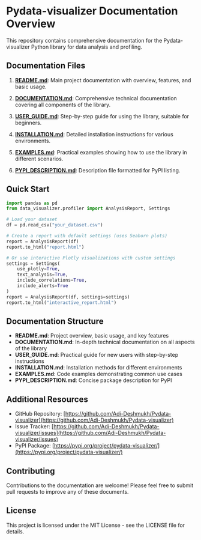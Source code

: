 # Pydata-visualizer Documentation Overview

This repository contains comprehensive documentation for the Pydata-visualizer Python library for data analysis and profiling.

## Documentation Files

1. **[README.md](README.md)**: Main project documentation with overview, features, and basic usage.

2. **[DOCUMENTATION.md](DOCUMENTATION.md)**: Comprehensive technical documentation covering all components of the library.

3. **[USER_GUIDE.md](USER_GUIDE.md)**: Step-by-step guide for using the library, suitable for beginners.

4. **[INSTALLATION.md](INSTALLATION.md)**: Detailed installation instructions for various environments.

5. **[EXAMPLES.md](EXAMPLES.md)**: Practical examples showing how to use the library in different scenarios.

6. **[PYPI_DESCRIPTION.md](PYPI_DESCRIPTION.md)**: Description file formatted for PyPI listing.

## Quick Start

```python
import pandas as pd
from data_visualizer.profiler import AnalysisReport, Settings

# Load your dataset
df = pd.read_csv("your_dataset.csv")

# Create a report with default settings (uses Seaborn plots)
report = AnalysisReport(df)
report.to_html("report.html")

# Or use interactive Plotly visualizations with custom settings
settings = Settings(
    use_plotly=True,
    text_analysis=True,
    include_correlations=True,
    include_alerts=True
)
report = AnalysisReport(df, settings=settings)
report.to_html("interactive_report.html")
```

## Documentation Structure

- **README.md**: Project overview, basic usage, and key features
- **DOCUMENTATION.md**: In-depth technical documentation on all aspects of the library
- **USER_GUIDE.md**: Practical guide for new users with step-by-step instructions
- **INSTALLATION.md**: Installation methods for different environments
- **EXAMPLES.md**: Code examples demonstrating common use cases
- **PYPI_DESCRIPTION.md**: Concise package description for PyPI

## Additional Resources

- GitHub Repository: [https://github.com/Adi-Deshmukh/Pydata-visualizer](https://github.com/Adi-Deshmukh/Pydata-visualizer)
- Issue Tracker: [https://github.com/Adi-Deshmukh/Pydata-visualizer/issues](https://github.com/Adi-Deshmukh/Pydata-visualizer/issues)
- PyPI Package: [https://pypi.org/project/pydata-visualizer/](https://pypi.org/project/pydata-visualizer/)

## Contributing

Contributions to the documentation are welcome! Please feel free to submit pull requests to improve any of these documents.

## License

This project is licensed under the MIT License - see the LICENSE file for details.
